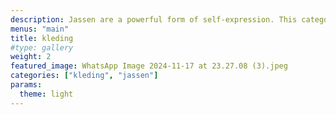 ```yaml
---
description: Jassen are a powerful form of self-expression. This category documents style through inspiring shots of street fashion, skincare products, avant-garde editorial photographs, and more.
menus: "main"
title: kleding
#type: gallery
weight: 2
featured_image: WhatsApp Image 2024-11-17 at 23.27.08 (3).jpeg
categories: ["kleding", "jassen"]
params:
  theme: light
---
```


